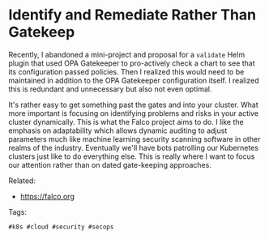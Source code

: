 # Identify and Remediate Rather Than Gatekeep

Recently, I abandoned a mini-project and proposal for a `validate` Helm
plugin that used OPA Gatekeeper to pro-actively check a chart to see
that its configuration passed policies. Then I realized this would need
to be maintained in addition to the OPA Gatekeeper configuration itself.
I realized this is redundant and unnecessary but also not even optimal.

It's rather easy to get something past the gates and into your cluster.
What more important is focusing on identifying problems and risks in
your active cluster dynamically. This is what the Falco project aims to
do. I like the emphasis on adaptability which allows dynamic auditing to
adjust parameters much like machine learning security scanning software
in other realms of the industry. Eventually we'll have bots patrolling
our Kubernetes clusters just like to do everything else. This is really
where I want to focus our attention rather than on dated gate-keeping
approaches.

Related:

* <https://falco.org>

Tags:

    #k8s #cloud #security #secops
